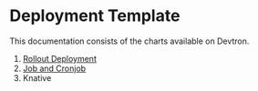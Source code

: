 # Deployment Template

This documentation consists of the charts available on Devtron.

1. [Rollout Deployment](deployment-template/rollout-deployment.md)
2. [Job and Cronjob](deployment-template/job-and-cronjob.md)
3. Knative
